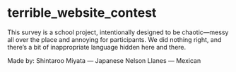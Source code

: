 # terrible_website_contest

This survey is a school project, intentionally designed to be chaotic—messy all over the place and annoying for participants. We did nothing right, and there’s a bit of inappropriate language hidden here and there.

Made by:
Shintaroo Miyata — Japanese
Nelson Llanes — Mexican